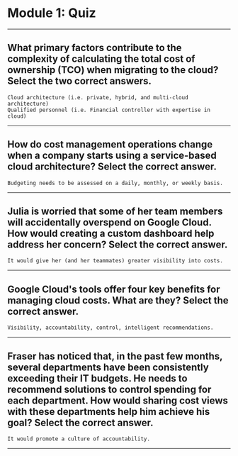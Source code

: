 
# Module 1: Quiz
____
## What primary factors contribute to the complexity of calculating the total cost of ownership (TCO) when migrating to the cloud? Select the two correct answers.
```Cloud architecture (i.e. private, hybrid, and multi-cloud architecture)```<br>
```Qualified personnel (i.e. Financial controller with expertise in cloud)```
____
## How do cost management operations change when a company starts using a service-based cloud architecture? Select the correct answer.
```Budgeting needs to be assessed on a daily, monthly, or weekly basis.```
____
## Julia is worried that some of her team members will accidentally overspend on Google Cloud. How would creating a custom dashboard help address her concern? Select the correct answer.
```It would give her (and her teammates) greater visibility into costs.```
_____
## Google Cloud's tools offer four key benefits for managing cloud costs. What are they? Select the correct answer.
```Visibility, accountability, control, intelligent recommendations.```
_____
## Fraser has noticed that, in the past few months, several departments have been consistently exceeding their IT budgets. He needs to recommend solutions to control spending for each department. How would sharing cost views with these departments help him achieve his goal? Select the correct answer.
```It would promote a culture of accountability.```
_____

